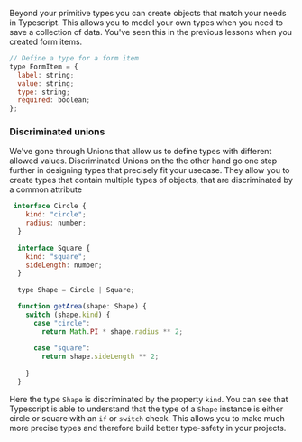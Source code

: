 Beyond your primitive types you can create objects that match your needs in Typescript. This allows you to model your own types when you need to save a collection of data. You've seen this in the previous lessons when you created form items. 

```js
// Define a type for a form item
type FormItem = {
  label: string;
  value: string;
  type: string;
  required: boolean;
};
```

### Discriminated unions

We've gone through Unions that allow us to define types with different allowed values. Discriminated Unions on the the other hand go one step further in designing types that precisely fit your usecase. They allow you to create types that contain multiple types of objects, that are discriminated by a common attribute

```js
 interface Circle {
    kind: "circle";
    radius: number;
  }
   
  interface Square {
    kind: "square";
    sideLength: number;
  }
   
  type Shape = Circle | Square;

  function getArea(shape: Shape) {
    switch (shape.kind) {
      case "circle":
        return Math.PI * shape.radius ** 2;
                          
      case "square":
        return shape.sideLength ** 2;
                
    }
  }
```

Here the type `Shape` is discriminated by the property `kind`. You can see that Typescript is able to understand that the type of a `Shape` instance is either circle or square with an `if` or `switch` check. This allows you to make much more precise types and therefore build better type-safety in your projects.
